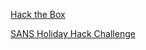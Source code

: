 [Hack the Box](https://technosavage.github.io/htb)

[TryHackMe]:(https://technosavage.github.io/thm)

[SANS Holiday Hack Challenge](https://technosavage.github.io/hhc)
